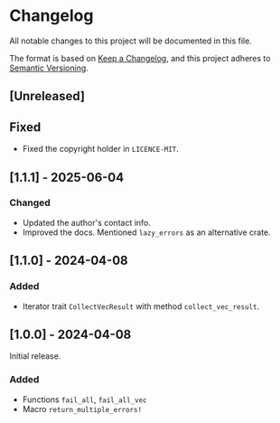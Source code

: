 # Changelog

All notable changes to this project will be documented in this file.

The format is based on
[Keep a Changelog](https://keepachangelog.com/en/1.1.0/),
and this project adheres to
[Semantic Versioning](https://semver.org/spec/v2.0.0.html).

## \[Unreleased]

## Fixed

- Fixed the copyright holder in `LICENCE-MIT`.

## \[1.1.1] - 2025-06-04

### Changed

- Updated the author's contact info.
- Improved the docs. Mentioned `lazy_errors` as an alternative crate.

## \[1.1.0] - 2024-04-08

### Added

- Iterator trait `CollectVecResult` with method `collect_vec_result`.

## \[1.0.0] - 2024-04-08

Initial release.

### Added

- Functions `fail_all`, `fail_all_vec`
- Macro `return_multiple_errors!`

